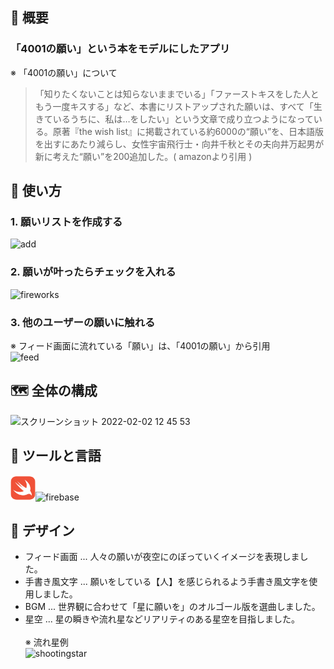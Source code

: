 ## 💬 概要
### 「4001の願い」という本をモデルにしたアプリ<br>
※ 「4001の願い」について
>「知りたくないことは知らないままでいる」「ファーストキスをした人ともう一度キスする」など、本書にリストアップされた願いは、すべて「生きているうちに、私は…をしたい」という文章で成り立つようになっている。原著『the wish list』に掲載されている約6000の“願い”を、日本語版を出すにあたり減らし、女性宇宙飛行士・向井千秋とその夫向井万起男が新に考えた“願い”を200追加した。( amazonより引用 )
## 📃 使い方
### 1. 願いリストを作成する
![add](https://user-images.githubusercontent.com/98724087/151975924-b7a6d1f1-f037-49b2-85a8-0e0889bfeef4.gif)
<br>
### 2. 願いが叶ったらチェックを入れる
![fireworks](https://user-images.githubusercontent.com/98724087/151976022-0abc1860-4dbe-47ef-940e-ad2b236b37c6.gif)
<br>
### 3. 他のユーザーの願いに触れる<br>
※ フィード画面に流れている「願い」は、「4001の願い」から引用<br>
![feed](https://user-images.githubusercontent.com/98724087/151976113-49257927-0e4f-41a6-b13a-786ba458801b.gif)

## 🗺 全体の構成
![スクリーンショット 2022-02-02 12 45 53](https://user-images.githubusercontent.com/98724087/152090172-20690ffb-65ce-47ad-a5e4-05d8a586c281.png)

## 🔧 ツールと言語
<img src="https://raw.githubusercontent.com/devicons/devicon/master/icons/swift/swift-original.svg" alt="swift" width="40" height="40"/><img src="https://www.vectorlogo.zone/logos/firebase/firebase-icon.svg" alt="firebase" width="40" height="40"/>

## 🎨  デザイン
- フィード画面 ... 人々の願いが夜空にのぼっていくイメージを表現しました。
- 手書き風文字 ... 願いをしている【人】を感じられるよう手書き風文字を使用しました。
- BGM ... 世界観に合わせて「星に願いを」のオルゴール版を選曲しました。
- 星空 ... 星の瞬きや流れ星などリアリティのある星空を目指しました。<br><br>
※ 流れ星例<br>
![shootingstar](https://user-images.githubusercontent.com/98724087/151976229-30607a07-9b40-428d-9b25-38b0d8688a71.gif)
